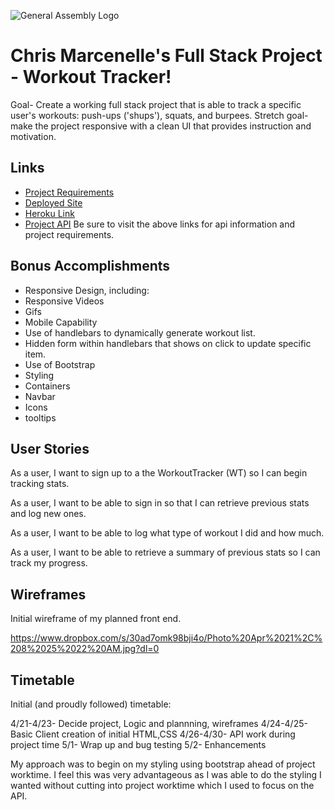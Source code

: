 ![General Assembly Logo](http://i.imgur.com/ke8USTq.png)

# Chris Marcenelle's Full Stack Project - Workout Tracker!

Goal- Create a working full stack project that is able to track a specific
user's workouts: push-ups ('shups'), squats, and burpees.
Stretch goal- make the project responsive with a clean UI that provides instruction and motivation.

## Links

-   [Project Requirements](https://github.com/ga-wdi-boston/full-stack-project)
-   [Deployed Site](https://cpm5041.github.io/full-stack-project-client/)
-   [Heroku Link](https://cpmfullstackproject.herokuapp.com)
-   [Project API](https://github.com/cpm5041/full-stack-project-api)
Be sure to visit the above links for api information and project requirements.

## Bonus Accomplishments

-   Responsive Design, including:
  - Responsive Videos
  - Gifs
  - Mobile Capability
-   Use of handlebars to dynamically generate workout list.
  - Hidden form within handlebars that shows on click to update specific item.
-   Use of Bootstrap
  - Styling
  - Containers
  - Navbar
  - Icons
  - tooltips

## User Stories

As a user, I want to sign up to a the WorkoutTracker (WT) so I can begin
tracking stats.

As a user, I want to be able to sign in so that I can retrieve previous
stats and log new ones.

As a user, I want to be able to log what type of workout I did and how much.

As a user, I want to be able to retrieve a summary of previous stats so I can
track my progress.

## Wireframes

Initial wireframe of my planned front end.

https://www.dropbox.com/s/30ad7omk98bji4o/Photo%20Apr%2021%2C%208%2025%2022%20AM.jpg?dl=0

## Timetable

Initial (and proudly followed) timetable:

4/21-4/23- Decide project, Logic and plannning, wireframes
4/24-4/25- Basic Client creation of initial HTML,CSS
4/26-4/30- API work during project time
5/1- Wrap up and bug testing
5/2- Enhancements

My approach was to begin on my styling using bootstrap ahead of project worktime.
I feel this was very advantageous as I was able to do the styling I wanted
without cutting into project worktime which I used to focus on the API.
